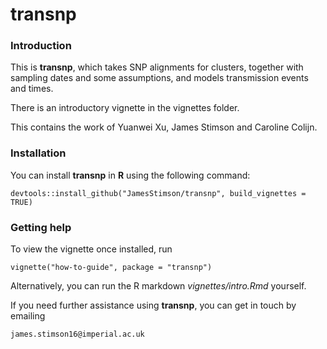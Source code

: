 # **transnp**

### Introduction

This is **transnp**, which takes SNP alignments for clusters, together with sampling dates and some assumptions, and models transmission events and times.

There is an introductory vignette in the vignettes folder.

This contains the work of Yuanwei Xu, James Stimson and Caroline Colijn.

### Installation

You can install **transnp** in **R** using the following command:
```{r}
devtools::install_github("JamesStimson/transnp", build_vignettes = TRUE)
```

### Getting help

To view the vignette once installed, run
```{r}
vignette("how-to-guide", package = "transnp")
```

Alternatively, you can run the R markdown *vignettes/intro.Rmd* yourself.

If you need further assistance using **transnp**, you can get in touch by emailing 
```{r}
james.stimson16@imperial.ac.uk
```
